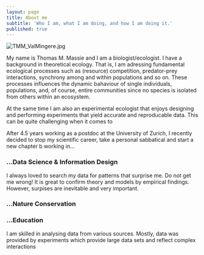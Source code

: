 ```yaml
---
layout: page
title: About me
subtitle: 'Who I am, what I am doing, and how I am doing it.'
published: true
---
```

![TMM_ValMingere.jpg]({{site.baseurl}}/img/TMM_ValMingere.jpg)

My name is Thomas M. Massie and I am a biologist/ecologist. 
I have a background in theoretical ecology. That is, I am adressing fundamental ecological processes such as (resource) competition, predator-prey interactions, synchrony among and within populations and so on. These processes influences the dynamic bahaviour of single individuals, populations, and, of course, entire communities since no species is isolated from others within an ecosystem.  

At the same time I am also an experimental ecologist that enjoys designing and performing experiments that yield accurate and reproducable data. This can be quite challenging when it comes to 

After 4.5 years working as a postdoc at the University of Zurich, I recently decided to stop my scientific career, take a personal sabbatical and start a new chapter b working in...

### ...Data Science & Information Design
I always loved to search my data for patterns that surprise me. Do not get me wrong! It is great to confirm theory and models by empirical findings. However, surpises are inevitable and very important. 

### ...Nature Conservation


### ...Education


I am skilled in analysing data from various sources. Mostly, data was provided by experiments which provide large data sets and reflect complex interactions
